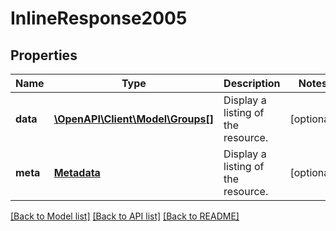 # InlineResponse2005

## Properties
Name | Type | Description | Notes
------------ | ------------- | ------------- | -------------
**data** | [**\OpenAPI\Client\Model\Groups[]**](Groups.md) | Display a listing of the resource. | [optional] 
**meta** | [**Metadata**](.md) | Display a listing of the resource. | [optional] 

[[Back to Model list]](../README.md#documentation-for-models) [[Back to API list]](../README.md#documentation-for-api-endpoints) [[Back to README]](../README.md)


